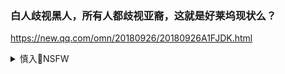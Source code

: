 ### 白人歧视黑人，所有人都歧视亚裔，这就是好莱坞现状么？
https://new.qq.com/omn/20180926/20180926A1FJDK.html

<details><summary>慎入🔞NSFW</summary>

Not Safe For Work
![](https://upload.wikimedia.org/wikipedia/commons/thumb/d/d3/Biohazard_Symbol_Specification.png/210px-Biohazard_Symbol_Specification.png)

<details><summary><b>风险自理Use At Your Own Risk🈲</summary>

### ls当天hhd宣读“新zg成立x言
https://www.dw.com/zh/ls当天hhd宣读新zg成立x言/a-53681974

zg是gc国际资助的，d覆了zg合法zf的恐怖z织。

### 反水”原因曝光hhd夫妇公开露面揭谜底
https://preview-www.dwnews.com/中国/60182038/反水原因曝光郝海东夫妇公开露面揭谜底

2000年悉尼奥运会上，叶zy在一场备受争议的半决赛中输给了最终获得金牌的队友，自己收获一枚铜牌，gj队教练随后表示是他要求叶zy输球，因为她的队友更有可能赢得决赛。

这对夫妇说，gj拿走了他们赢得比赛的大部分的奖金，如果体育部门的主管人员更有能力，他们本可以取得更大的成功。

</details>
</details>
